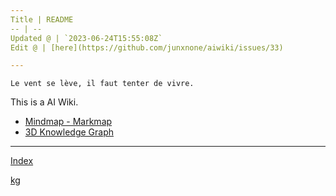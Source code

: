 ```yaml
---
Title | README
-- | --
Updated @ | `2023-06-24T15:55:08Z`
Edit @ | [here](https://github.com/junxnone/aiwiki/issues/33)

---
```

`Le vent se lève, ‌‍‍‌‍​‌‌‍​‍‌‌‌‌​‌‌‍‍‍​‌‍‍‍‍​‌‍‍‍‍​‌‍‍‌‍​‌‌‍​‍‍‌‌‌​‌‌‍‍‍​‌‌‌‍‍​‌‍‍‍‍​‌‍‍‌‍​‌‌‍​‌‌‌‌‍​‌‌‍‌​‍‌‌‌‌​‍‍‍‍‍​‍‍‍​‍‌​‌​‌‌‌​‌‌‌‌​‌‌‍il faut tenter de vivre.`


This is a AI Wiki. 

- [Mindmap - Markmap](https://junxnone.github.io/aiwiki/markmap.html?md=https://junxnone.github.io/aiwiki/_sidebar.md)
- [3D Knowledge Graph](https://junxnone.github.io/kg?json=aiwiki/kg.json)

---

[Index](_sidebar.md ':include')

[kg](https://junxnone.github.io/aiwiki/kg ':include :type=iframe width=100% height=1000px')

